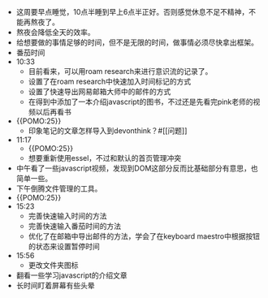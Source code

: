 - 这周要早点睡觉，10点半睡到早上6点半正好。否则感觉休息不足不精神，不能再熬夜了。
- 熬夜会降低全天的效率。
- 给想要做的事情足够的时间，但不是无限的时间，做事情必须尽快拿出框架。
- 番茄时间
- 10:33
    - 目前看来，可以用roam research来进行意识流的记录了。
    - 设置了在roam research中快速加入时间标记的方式
    - 设置了快速导出网易邮箱大师中的邮件的方式
    - 在得到中添加了一本介绍javascript的图书，不过还是先看完pink老师的视频以后再看书
- {{POMO:25}} 
    - 印象笔记的文章怎样导入到devonthink？#[[问题]]
- 11:17
    - {{POMO:25}} 
    - 想要重新使用essel，不过和默认的首页管理冲突
- 中午看了一些javascript视频，发现到DOM这部分反而比基础部分有意思，也简单一些。
- 下午倒腾文件管理的工具。
- {{POMO:25}} 
- 15:23
    - 完善快速输入时间的方法
    - 完善快速输入番茄时间的方法
    - 优化了在邮箱中导出邮件的方法，学会了在keyboard maestro中根据按钮的状态来设置暂停时间
- 15:56
    - 更改文件夹图标
- 翻看一些学习javascript的介绍文章
- 长时间盯着屏幕有些头晕
